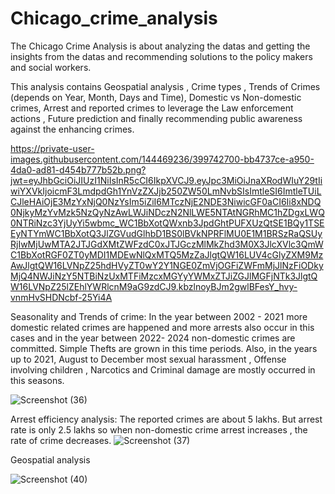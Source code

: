 # Chicago_crime_analysis

The Chicago Crime Analysis is about analyzing the datas and getting the insights from the datas and recommending solutions to the policy makers and social workers.

This analysis contains Geospatial analysis , Crime types , Trends of Crimes (depends on Year, Month, Days and Time), Domestic vs Non-domestic crimes, Arrest and reported crimes to leverage the Law enforcement actions , Future prediction and finally recommending public awareness against the enhancing crimes.

https://private-user-images.githubusercontent.com/144469236/399742700-bb4737ce-a950-4da0-ad81-d454b777b52b.png?jwt=eyJhbGciOiJIUzI1NiIsInR5cCI6IkpXVCJ9.eyJpc3MiOiJnaXRodWIuY29tIiwiYXVkIjoicmF3LmdpdGh1YnVzZXJjb250ZW50LmNvbSIsImtleSI6ImtleTUiLCJleHAiOjE3MzYxNjQ0NzYsIm5iZiI6MTczNjE2NDE3NiwicGF0aCI6Ii8xNDQ0NjkyMzYvMzk5NzQyNzAwLWJiNDczN2NlLWE5NTAtNGRhMC1hZDgxLWQ0NTRiNzc3YjUyYi5wbmc_WC1BbXotQWxnb3JpdGhtPUFXUzQtSE1BQy1TSEEyNTYmWC1BbXotQ3JlZGVudGlhbD1BS0lBVkNPRFlMU0E1M1BRSzRaQSUyRjIwMjUwMTA2JTJGdXMtZWFzdC0xJTJGczMlMkZhd3M0X3JlcXVlc3QmWC1BbXotRGF0ZT0yMDI1MDEwNlQxMTQ5MzZaJlgtQW16LUV4cGlyZXM9MzAwJlgtQW16LVNpZ25hdHVyZT0wY2Y1NGE0ZmVjOGFiZWFmMjJlNzFiODkyMjQ4NWJiNzY5NTBiNzUxMTFiMzcxMGYyYWMxZTJiZGJlMGFjNTk3JlgtQW16LVNpZ25lZEhlYWRlcnM9aG9zdCJ9.kbzlnoyBJm2gwlBFesY_hvy-vnmHvSHDNcbf-25Yi4A

Seasonality and Trends of crime:
In the year between 2002 - 2021 more domestic related crimes are happened and more arrests also occur in this cases and in the year between 2022- 2024 non-domestic crimes are committed. Simple Thefts are  grown in this time periods. Also, in the years up to 2021, August to December most sexual harassment , Offense involving children , Narcotics and Criminal damage are mostly occurred in this seasons.


![Screenshot (36)](https://github.com/user-attachments/assets/41dc5e97-5cae-4600-8b49-c2d229a6ede3)

Arrest efficiency analysis:
The reported crimes are about 5 lakhs. But arrest rate is only 2.5 lakhs so when non-domestic crime arrest increases , the rate of crime decreases.
![Screenshot (37)](https://github.com/user-attachments/assets/40788190-da88-4ea8-b298-7b6a1bfdeb35)

Geospatial analysis

![Screenshot (40)](https://github.com/user-attachments/assets/b14eefe0-de86-46a7-bcd2-6a47a521cdcc)
